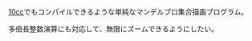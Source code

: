 [10cc](https://github.com/soukouki/10cc)でもコンパイルできるような単純なマンデルブロ集合描画プログラム。

多倍長整数演算にも対応して、無限にズームできるようにしたい。

